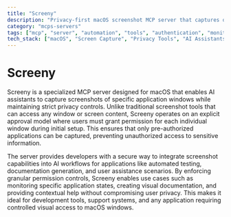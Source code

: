 ```yaml
---
title: "Screeny"
description: "Privacy-first macOS screenshot MCP server that captures only pre-approved application windows with explicit user consent."
category: "mcps-servers"
tags: ["mcp", "server", "automation", "tools", "authentication", "monitoring"]
tech_stack: ["macOS", "Screen Capture", "Privacy Tools", "AI Assistants", "Application Monitoring"]
---
```


# Screeny

Screeny is a specialized MCP server designed for macOS that enables AI assistants to capture screenshots of specific application windows while maintaining strict privacy controls. Unlike traditional screenshot tools that can access any window or screen content, Screeny operates on an explicit approval model where users must grant permission for each individual window during initial setup. This ensures that only pre-authorized applications can be captured, preventing unauthorized access to sensitive information.

The server provides developers with a secure way to integrate screenshot capabilities into AI workflows for applications like automated testing, documentation generation, and user assistance scenarios. By enforcing granular permission controls, Screeny enables use cases such as monitoring specific application states, creating visual documentation, and providing contextual help without compromising user privacy. This makes it ideal for development tools, support systems, and any application requiring controlled visual access to macOS windows.
